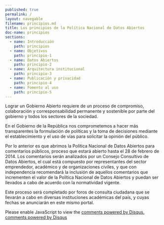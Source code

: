 ```yaml
---
published: true
permalink: /
layout: navegable
filename: principios.md
title: Los principios de la Política Nacional de Datos Abiertos
doc-name: principios
sections:
  - name: Introducción
    path: principios
  - name: Objetivos
    path: principio-1
  - name: Datos Abiertos
    path: principio-2
  - name: Arquitectura institucional
    path: principio-3
  - name: Publicación y privacidad
    path: principio-4
  - name: Fomento al uso
    path: principio-5
---
```


Lograr un Gobierno Abierto requiere de un proceso de compromiso, colaboración y corresponsabilidad permanente y sostenible por parte del gobierno y todos los sectores de la sociedad. 

En el Gobierno de la República nos comprometemos a hacer más transparentes la formulación de políticas y la toma de decisiones mediante el establecimiento y el uso de vías para solicitar la opinión del público.

Por lo anterior es que abrimos la Política Nacional de Datos Abiertos para comentarios públicos, proceso que estará abierto hasta el 28 de febrero de 2014. Los comentarios serán analizados por un Consejo Consultivo de Datos Abiertos, el cual está compuesto por representantes del sector emprendedor, académico y de organizaciones civiles, y que con independencia recomendará la inclusión de aquellos comentarios que incrementen el valor de la Política Nacional de Datos Abiertos y puedan ser llevados a cabo de acuerdo con la normatividad vigente. 

Este proceso será completado por foros de consulta ciudadana que se llevarán a cabo en diversas instituciones académicas del país, y cuyas fechas se anunciarán en este mismo portal.



<div id="disqus_thread"></div>
<script type="text/javascript">
/* * * CONFIGURATION VARIABLES: EDIT BEFORE PASTING INTO YOUR WEBPAGE * * */
var disqus_shortname = 'mexicoabierto'; // required: replace example with your forum shortname
var disqus_identifier = 'principios';
var disqus_title = 'Introducción';
var disqus_url = 'http://mxabierto.github.io/iniciativa-datos-abiertos/principios';
/* * * DON'T EDIT BELOW THIS LINE * * */
(function() {
var dsq = document.createElement('script'); dsq.type = 'text/javascript'; dsq.async = true;
dsq.src = '//' + disqus_shortname + '.disqus.com/embed.js';
(document.getElementsByTagName('head')[0] || document.getElementsByTagName('body')[0]).appendChild(dsq);
})();
</script>
<noscript>Please enable JavaScript to view the <a href="http://disqus.com/?ref_noscript">comments powered by Disqus.</a></noscript>
<a href="http://disqus.com" class="dsq-brlink">comments powered by <span class="logo-disqus">Disqus</span></a>
